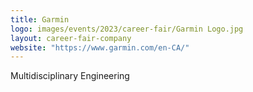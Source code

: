```yaml
---
title: Garmin
logo: images/events/2023/career-fair/Garmin Logo.jpg
layout: career-fair-company
website: "https://www.garmin.com/en-CA/"
---
```


Multidisciplinary Engineering
